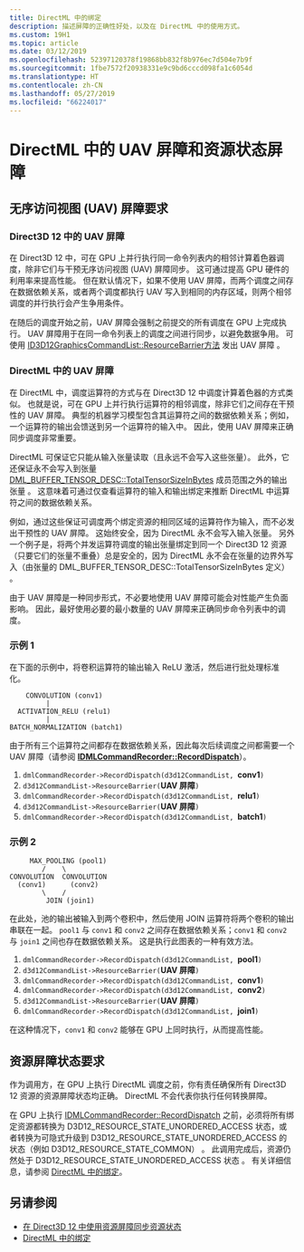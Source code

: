 ```yaml
---
title: DirectML 中的绑定
description: 描述屏障的正确性好处，以及在 DirectML 中的使用方式。
ms.custom: 19H1
ms.topic: article
ms.date: 03/12/2019
ms.openlocfilehash: 52397120378f19868bb832f8b976ec7d504e7b9f
ms.sourcegitcommit: 1fbe7572f20938331e9c9bd6cccd098fa1c6054d
ms.translationtype: HT
ms.contentlocale: zh-CN
ms.lasthandoff: 05/27/2019
ms.locfileid: "66224017"
---
```

# <a name="uav-barriers-and-resource-state-barriers-in-directml"></a>DirectML 中的 UAV 屏障和资源状态屏障

## <a name="unordered-access-view-uav-barrier-requirements"></a>无序访问视图 (UAV) 屏障要求

### <a name="uav-barriers-in-direct3d-12"></a>Direct3D 12 中的 UAV 屏障

在 Direct3D 12 中，可在 GPU 上并行执行同一命令列表内的相邻计算着色器调度，除非它们与干预无序访问视图 (UAV) 屏障同步。 这可通过提高 GPU 硬件的利用率来提高性能。 但在默认情况下，如果不使用 UAV 屏障，而两个调度之间存在数据依赖关系，或者两个调度都执行 UAV 写入到相同的内存区域，则两个相邻调度的并行执行会产生争用条件。

在随后的调度开始之前，UAV 屏障会强制之前提交的所有调度在 GPU 上完成执行。 UAV 屏障用于在同一命令列表上的调度之间进行同步，以避免数据争用。 可使用 [ID3D12GraphicsCommandList::ResourceBarrier方法](/windows/desktop/api/d3d12/nf-d3d12-id3d12graphicscommandlist-resourcebarrier) 发出 UAV 屏障  。

### <a name="uav-barriers-in-directml"></a>DirectML 中的 UAV 屏障

在 DirectML 中，调度运算符的方式与在 Direct3D 12 中调度计算着色器的方式类似。 也就是说，可在 GPU 上并行执行运算符的相邻调度，除非它们之间存在干预性的 UAV 屏障。 典型的机器学习模型包含其运算符之间的数据依赖关系；例如，一个运算符的输出会馈送到另一个运算符的输入中。 因此，使用 UAV 屏障来正确同步调度非常重要。

DirectML 可保证它只能从输入张量读取（且永远不会写入这些张量）。 此外，它还保证永不会写入到张量 [DML_BUFFER_TENSOR_DESC::TotalTensorSizeInBytes](/windows/desktop/api/directml/ns-directml-dml_buffer_tensor_desc) 成员范围之外的输出张量  。 这意味着可通过仅查看运算符的输入和输出绑定来推断 DirectML 中运算符之间的数据依赖关系。

例如，通过这些保证可调度两个绑定资源的相同区域的运算符作为输入，而不必发出干预性的 UAV 屏障。 这始终安全，因为 DirectML 永不会写入输入张量。 另外一个例子是，将两个并发运算符调度的输出张量绑定到同一个 Direct3D 12 资源（只要它们的张量不重叠）总是安全的，因为 DirectML 永不会在张量的边界外写入（由张量的 DML_BUFFER_TENSOR_DESC::TotalTensorSizeInBytes 定义）  。

由于 UAV 屏障是一种同步形式，不必要地使用 UAV 屏障可能会对性能产生负面影响。 因此，最好使用必要的最小数量的 UAV 屏障来正确同步命令列表中的调度。

### <a name="example-1"></a>示例 1

在下面的示例中，将卷积运算符的输出输入 ReLU 激活，然后进行批处理标准化。

```console
    CONVOLUTION (conv1)
         |
  ACTIVATION_RELU (relu1)
         |
BATCH_NORMALIZATION (batch1)
```

由于所有三个运算符之间都存在数据依赖关系，因此每次后续调度之间都需要一个 UAV 屏障（请参阅 [**IDMLCommandRecorder::RecordDispatch**](/windows/desktop/api/directml/nf-directml-idmlcommandrecorder-recorddispatch)）。

1. `dmlCommandRecorder->RecordDispatch(d3d12CommandList, `**conv1**`)`
2. `d3d12CommandList->ResourceBarrier(`**UAV 屏障**`)`
3. `dmlCommandRecorder->RecordDispatch(d3d12CommandList, `**relu1**`)`
4. `d3d12CommandList->ResourceBarrier(`**UAV 屏障**`)`
5. `dmlCommandRecorder->RecordDispatch(d3d12CommandList, `**batch1**`)`

### <a name="example-2"></a>示例 2

```console
     MAX_POOLING (pool1)
        /    \
CONVOLUTION  CONVOLUTION
  (conv1)      (conv2)
        \    /
         JOIN (join1)
```

在此处，池的输出被输入到两个卷积中，然后使用 JOIN 运算符将两个卷积的输出串联在一起。 `pool1` 与 `conv1` 和 `conv2` 之间存在数据依赖关系；`conv1` 和 `conv2` 与 `join1` 之间也存在数据依赖关系。 这是执行此图表的一种有效方法。

1. `dmlCommandRecorder->RecordDispatch(d3d12CommandList, `**pool1**`)`
2. `d3d12CommandList->ResourceBarrier(`**UAV 屏障**`)`
3. `dmlCommandRecorder->RecordDispatch(d3d12CommandList, `**conv1**`)`
4. `dmlCommandRecorder->RecordDispatch(d3d12CommandList, `**conv2**`)`
5. `d3d12CommandList->ResourceBarrier(`**UAV 屏障**`)`
6. `dmlCommandRecorder->RecordDispatch(d3d12CommandList, `**join1**`)`

在这种情况下，`conv1` 和 `conv2` 能够在 GPU 上同时执行，从而提高性能。

## <a name="resource-barrier-state-requirements"></a>资源屏障状态要求

作为调用方，在 GPU 上执行 DirectML 调度之前，你有责任确保所有 Direct3D 12 资源的资源屏障状态均正确。 DirectML 不会代表你执行任何转换屏障。

在 GPU 上执行 [IDMLCommandRecorder::RecordDispatch](/windows/desktop/api/directml/nf-directml-idmlcommandrecorder-recorddispatch) 之前，必须将所有绑定资源都转换为 D3D12_RESOURCE_STATE_UNORDERED_ACCESS 状态，或者转换为可隐式升级到 D3D12_RESOURCE_STATE_UNORDERED_ACCESS 的状态（例如 D3D12_RESOURCE_STATE_COMMON）     。 此调用完成后，资源仍然处于 D3D12_RESOURCE_STATE_UNORDERED_ACCESS 状态  。 有关详细信息，请参阅 [DirectML 中的绑定](dml-binding.md)。

## <a name="see-also"></a>另请参阅

* [在 Direct3D 12 中使用资源屏障同步资源状态](/windows/desktop/direct3d12/using-resource-barriers-to-synchronize-resource-states-in-direct3d-12)
* [DirectML 中的绑定](dml-binding.md)
